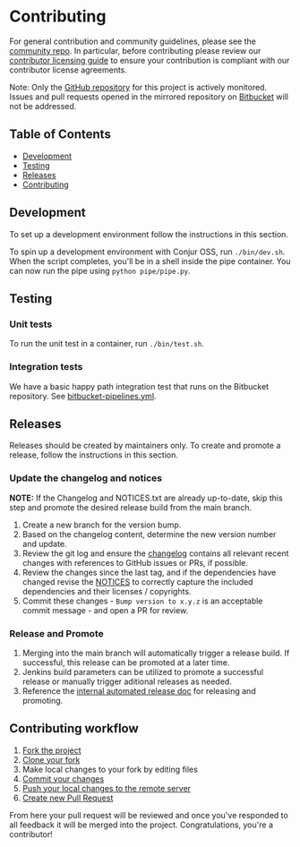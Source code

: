 # Contributing

For general contribution and community guidelines, please see the [community repo](https://github.com/cyberark/community).
In particular, before contributing please review our
[contributor licensing guide](https://github.com/cyberark/community/blob/main/CONTRIBUTING.md#when-the-repo-does-not-include-the-cla)
to ensure your contribution is compliant with our contributor license agreements.

Note: Only the [GitHub repository](http://github.com/cyberark/conjur-bitbucket-pipe)
for this project is actively monitored. Issues and pull requests opened in the mirrored
repository on [Bitbucket](https://bitbucket.org/cyberark-conjur/conjur-bitbucket-pipe/)
will not be addressed.

## Table of Contents

- [Development](#development)
- [Testing](#testing)
- [Releases](#releases)
- [Contributing](#contributing-workflow)

## Development

To set up a development environment follow the instructions in this section.

To spin up a development environment with Conjur OSS, run `./bin/dev.sh`. When
the script completes, you'll be in a shell inside the pipe container. You can
now run the pipe using `python pipe/pipe.py`.

## Testing

### Unit tests

To run the unit test in a container, run `./bin/test.sh`.

### Integration tests

We have a basic happy path integration test that runs on the Bitbucket
repository. See [bitbucket-pipelines.yml](bitbucket-pipelines.yml).

## Releases

Releases should be created by maintainers only. To create and promote a release,
follow the instructions in this section.

### Update the changelog and notices

**NOTE:** If the Changelog and NOTICES.txt are already up-to-date, skip this
step and promote the desired release build from the main branch.

1. Create a new branch for the version bump.
1. Based on the changelog content, determine the new version number and update.
1. Review the git log and ensure the [changelog](CHANGELOG.md) contains all
   relevant recent changes with references to GitHub issues or PRs, if possible.
1. Review the changes since the last tag, and if the dependencies have changed
   revise the [NOTICES](NOTICES.txt) to correctly capture the included
   dependencies and their licenses / copyrights.
1. Commit these changes - `Bump version to x.y.z` is an acceptable commit
   message - and open a PR for review.

### Release and Promote

1. Merging into the main branch will automatically trigger a release build.
   If successful, this release can be promoted at a later time.
1. Jenkins build parameters can be utilized to promote a successful release
   or manually trigger aditional releases as needed.
1. Reference the [internal automated release doc](https://github.com/conjurinc/docs/blob/master/reference/infrastructure/automated_releases.md#release-and-promotion-process)
for releasing and promoting.

## Contributing workflow

1. [Fork the project](https://help.github.com/en/github/getting-started-with-github/fork-a-repo)
2. [Clone your fork](https://help.github.com/en/github/creating-cloning-and-archiving-repositories/cloning-a-repository)
3. Make local changes to your fork by editing files
4. [Commit your changes](https://help.github.com/en/github/managing-files-in-a-repository/adding-a-file-to-a-repository-using-the-command-line)
5. [Push your local changes to the remote server](https://help.github.com/en/github/using-git/pushing-commits-to-a-remote-repository)
6. [Create new Pull Request](https://help.github.com/en/github/collaborating-with-issues-and-pull-requests/creating-a-pull-request-from-a-fork)

From here your pull request will be reviewed and once you've responded to all feedback it will be merged into the
project. Congratulations, you're a contributor!
